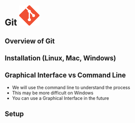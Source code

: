 # Git ![octocat](../images/git_logo.png)

## Overview of Git

## Installation (Linux, Mac, Windows)

## Graphical Interface vs Command Line

- We will use the command line to understand the process
- This may be more difficult on Windows
- You can use a Graphical Interface in the future

## Setup

